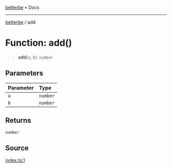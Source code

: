[betterbe](../README.md) • Docs

---

[betterbe](../README.md) / add

# Function: add()

> **add**(`a`, `b`): `number`

## Parameters

| Parameter | Type     |
| :-------- | :------- |
| `a`       | `number` |
| `b`       | `number` |

## Returns

`number`

## Source

[index.ts:1](https://github.com/ericvera/ohno/blob/main/src/index.ts#L1)
